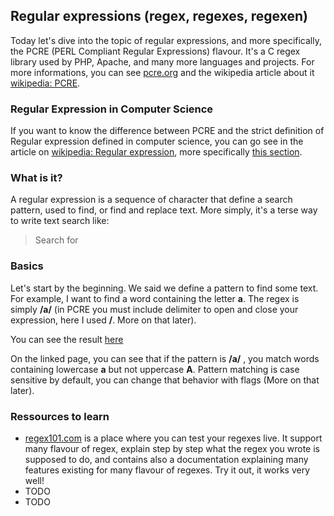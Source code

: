 ## Regular expressions (regex, regexes, regexen) ##

Today let's dive into the topic of regular expressions, and more specifically, the PCRE (PERL Compliant Regular Expressions) flavour. It's a C regex library used by PHP, Apache, and many more languages and projects. For more informations, you can see [pcre.org](https://pcre.org/ "pcre.org") and the wikipedia article about it [wikipedia: PCRE](https://en.wikipedia.org/wiki/Perl_Compatible_Regular_Expressions "Wikipedia: PCRE").

### Regular Expression in Computer Science ###

If you want to know the difference between PCRE and the strict definition of Regular expression defined in computer science, you can go see in the article on [wikipedia: Regular expression](https://en.wikipedia.org/wiki/Regular_expression), more specifically [this section](https://en.wikipedia.org/wiki/Regular_expression#Patterns_for_non-regular_languages).

### What is it? ###

A regular expression is a sequence of character that define a search pattern, used to find, or find and replace text. More simply, it's a terse way to write text search like:

> Search for 

### Basics ###

Let's start by the beginning. We said we define a pattern to find some text. For example, I want to find a word containing the letter **a**. The regex is simply **/a/** (in PCRE you must include delimiter to open and close your expression, here I used **/**. More on that later).   

You can see the result [here](https://regex101.com/r/hJYGGz/1/)

On the linked page, you can see that if the pattern is **/a/** , you match words containing lowercase **a** but not uppercase **A**. Pattern matching is case sensitive by default, you can change that behavior with flags (More on that later).

### Ressources to learn ###
- [regex101.com](https://regex101.com/) is a place where you can test your regexes live. It support many flavour of regex, explain step by step what the regex you wrote is supposed to do, and contains also a documentation explaining many features existing for many flavour of regexes. Try it out, it works very well! 
- TODO
- TODO
